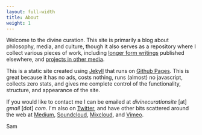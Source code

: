 ```yaml
---
layout: full-width
title: About
weight: 1
---
```


Welcome to the divine curation. This site is primarily a blog about philosophy, media, and culture, though it also serves as a repository where I collect various pieces of work, including [longer form writings]({{site.baseurl}}/writings.html) published elsewhere, and [projects in other media]({{site.baseurl}}/pieces.html).

This is a static site created using [Jekyll](https://jekyllrb.com/) that runs on [Github Pages](https://pages.github.com/). This is great because it has no ads, costs nothing, runs (almost) no javascript, collects zero stats, and gives me complete control of the functionality, structure, and appearance of the site.

If you would like to contact me I can be emailed at _divinecurationsite_ [at] _gmail_ [dot] _com_. I'm also on [Twitter](https://twitter.com/divinecuration), and have other bits scattered around the web at [Medium](https://medium.com/@samuelludford), [Soundcloud](https://soundcloud.com/samludford), [Mixcloud](https://www.mixcloud.com/samludford/), and [Vimeo](https://vimeo.com/samuelludford).

Sam
